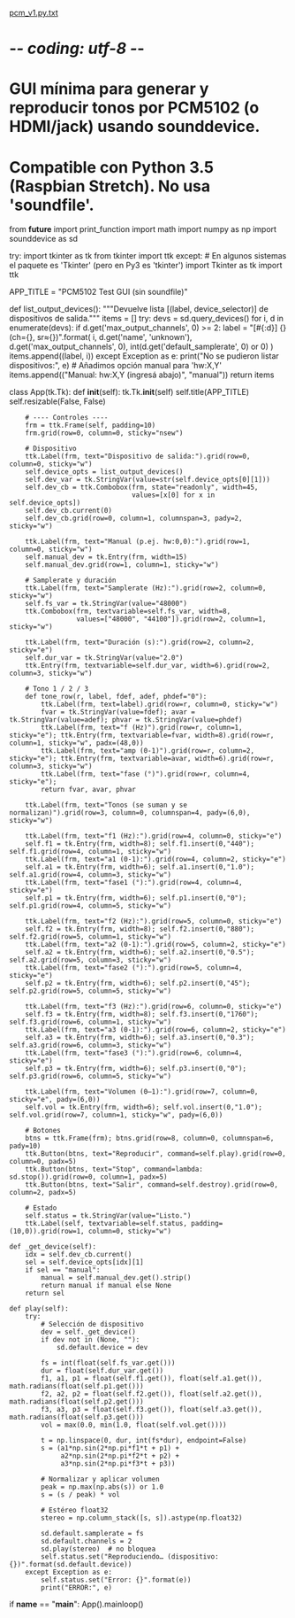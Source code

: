 [pcm_v1.py.txt](https://github.com/user-attachments/files/22212420/pcm_v1.py.txt)
# -*- coding: utf-8 -*-
# GUI mínima para generar y reproducir tonos por PCM5102 (o HDMI/jack) usando sounddevice.
# Compatible con Python 3.5 (Raspbian Stretch). No usa 'soundfile'.

from __future__ import print_function
import math
import numpy as np
import sounddevice as sd

try:
    import tkinter as tk
    from tkinter import ttk
except:
    # En algunos sistemas el paquete es 'Tkinter' (pero en Py3 es 'tkinter')
    import Tkinter as tk
    import ttk

APP_TITLE = "PCM5102 Test GUI (sin soundfile)"

def list_output_devices():
    """Devuelve lista [(label, device_selector)] de dispositivos de salida."""
    items = []
    try:
        devs = sd.query_devices()
        for i, d in enumerate(devs):
            if d.get('max_output_channels', 0) >= 2:
                label = "[#{:d}] {} (ch={}, sr≈{})".format(
                    i, d.get('name', 'unknown'), d.get('max_output_channels', 0),
                    int(d.get('default_samplerate', 0) or 0)
                )
                items.append((label, i))
    except Exception as e:
        print("No se pudieron listar dispositivos:", e)
    # Añadimos opción manual para 'hw:X,Y'
    items.append(("Manual: hw:X,Y (ingresá abajo)", "manual"))
    return items

class App(tk.Tk):
    def __init__(self):
        tk.Tk.__init__(self)
        self.title(APP_TITLE)
        self.resizable(False, False)

        # ---- Controles ----
        frm = ttk.Frame(self, padding=10)
        frm.grid(row=0, column=0, sticky="nsew")

        # Dispositivo
        ttk.Label(frm, text="Dispositivo de salida:").grid(row=0, column=0, sticky="w")
        self.device_opts = list_output_devices()
        self.dev_var = tk.StringVar(value=str(self.device_opts[0][1]))
        self.dev_cb = ttk.Combobox(frm, state="readonly", width=45,
                                   values=[x[0] for x in self.device_opts])
        self.dev_cb.current(0)
        self.dev_cb.grid(row=0, column=1, columnspan=3, pady=2, sticky="w")

        ttk.Label(frm, text="Manual (p.ej. hw:0,0):").grid(row=1, column=0, sticky="w")
        self.manual_dev = tk.Entry(frm, width=15)
        self.manual_dev.grid(row=1, column=1, sticky="w")

        # Samplerate y duración
        ttk.Label(frm, text="Samplerate (Hz):").grid(row=2, column=0, sticky="w")
        self.fs_var = tk.StringVar(value="48000")
        ttk.Combobox(frm, textvariable=self.fs_var, width=8,
                     values=["48000", "44100"]).grid(row=2, column=1, sticky="w")

        ttk.Label(frm, text="Duración (s):").grid(row=2, column=2, sticky="e")
        self.dur_var = tk.StringVar(value="2.0")
        ttk.Entry(frm, textvariable=self.dur_var, width=6).grid(row=2, column=3, sticky="w")

        # Tono 1 / 2 / 3
        def tone_row(r, label, fdef, adef, phdef="0"):
            ttk.Label(frm, text=label).grid(row=r, column=0, sticky="w")
            fvar = tk.StringVar(value=fdef); avar = tk.StringVar(value=adef); phvar = tk.StringVar(value=phdef)
            ttk.Label(frm, text="f (Hz)").grid(row=r, column=1, sticky="e"); ttk.Entry(frm, textvariable=fvar, width=8).grid(row=r, column=1, sticky="w", padx=(48,0))
            ttk.Label(frm, text="amp (0-1)").grid(row=r, column=2, sticky="e"); ttk.Entry(frm, textvariable=avar, width=6).grid(row=r, column=3, sticky="w")
            ttk.Label(frm, text="fase (°)").grid(row=r, column=4, sticky="e"); 
            return fvar, avar, phvar

        ttk.Label(frm, text="Tonos (se suman y se normalizan)").grid(row=3, column=0, columnspan=4, pady=(6,0), sticky="w")

        ttk.Label(frm, text="f1 (Hz):").grid(row=4, column=0, sticky="e")
        self.f1 = tk.Entry(frm, width=8); self.f1.insert(0,"440"); self.f1.grid(row=4, column=1, sticky="w")
        ttk.Label(frm, text="a1 (0-1):").grid(row=4, column=2, sticky="e")
        self.a1 = tk.Entry(frm, width=6); self.a1.insert(0,"1.0"); self.a1.grid(row=4, column=3, sticky="w")
        ttk.Label(frm, text="fase1 (°):").grid(row=4, column=4, sticky="e")
        self.p1 = tk.Entry(frm, width=6); self.p1.insert(0,"0"); self.p1.grid(row=4, column=5, sticky="w")

        ttk.Label(frm, text="f2 (Hz):").grid(row=5, column=0, sticky="e")
        self.f2 = tk.Entry(frm, width=8); self.f2.insert(0,"880"); self.f2.grid(row=5, column=1, sticky="w")
        ttk.Label(frm, text="a2 (0-1):").grid(row=5, column=2, sticky="e")
        self.a2 = tk.Entry(frm, width=6); self.a2.insert(0,"0.5"); self.a2.grid(row=5, column=3, sticky="w")
        ttk.Label(frm, text="fase2 (°):").grid(row=5, column=4, sticky="e")
        self.p2 = tk.Entry(frm, width=6); self.p2.insert(0,"45"); self.p2.grid(row=5, column=5, sticky="w")

        ttk.Label(frm, text="f3 (Hz):").grid(row=6, column=0, sticky="e")
        self.f3 = tk.Entry(frm, width=8); self.f3.insert(0,"1760"); self.f3.grid(row=6, column=1, sticky="w")
        ttk.Label(frm, text="a3 (0-1):").grid(row=6, column=2, sticky="e")
        self.a3 = tk.Entry(frm, width=6); self.a3.insert(0,"0.3"); self.a3.grid(row=6, column=3, sticky="w")
        ttk.Label(frm, text="fase3 (°):").grid(row=6, column=4, sticky="e")
        self.p3 = tk.Entry(frm, width=6); self.p3.insert(0,"0"); self.p3.grid(row=6, column=5, sticky="w")

        ttk.Label(frm, text="Volumen (0–1):").grid(row=7, column=0, sticky="e", pady=(6,0))
        self.vol = tk.Entry(frm, width=6); self.vol.insert(0,"1.0"); self.vol.grid(row=7, column=1, sticky="w", pady=(6,0))

        # Botones
        btns = ttk.Frame(frm); btns.grid(row=8, column=0, columnspan=6, pady=10)
        ttk.Button(btns, text="Reproducir", command=self.play).grid(row=0, column=0, padx=5)
        ttk.Button(btns, text="Stop", command=lambda: sd.stop()).grid(row=0, column=1, padx=5)
        ttk.Button(btns, text="Salir", command=self.destroy).grid(row=0, column=2, padx=5)

        # Estado
        self.status = tk.StringVar(value="Listo.")
        ttk.Label(self, textvariable=self.status, padding=(10,0)).grid(row=1, column=0, sticky="w")

    def _get_device(self):
        idx = self.dev_cb.current()
        sel = self.device_opts[idx][1]
        if sel == "manual":
            manual = self.manual_dev.get().strip()
            return manual if manual else None
        return sel

    def play(self):
        try:
            # Selección de dispositivo
            dev = self._get_device()
            if dev not in (None, ""):
                sd.default.device = dev

            fs = int(float(self.fs_var.get()))
            dur = float(self.dur_var.get())
            f1, a1, p1 = float(self.f1.get()), float(self.a1.get()), math.radians(float(self.p1.get()))
            f2, a2, p2 = float(self.f2.get()), float(self.a2.get()), math.radians(float(self.p2.get()))
            f3, a3, p3 = float(self.f3.get()), float(self.a3.get()), math.radians(float(self.p3.get()))
            vol = max(0.0, min(1.0, float(self.vol.get())))

            t = np.linspace(0, dur, int(fs*dur), endpoint=False)
            s = (a1*np.sin(2*np.pi*f1*t + p1) +
                 a2*np.sin(2*np.pi*f2*t + p2) +
                 a3*np.sin(2*np.pi*f3*t + p3))

            # Normalizar y aplicar volumen
            peak = np.max(np.abs(s)) or 1.0
            s = (s / peak) * vol

            # Estéreo float32
            stereo = np.column_stack([s, s]).astype(np.float32)

            sd.default.samplerate = fs
            sd.default.channels = 2
            sd.play(stereo)  # no bloquea
            self.status.set("Reproduciendo… (dispositivo: {})".format(sd.default.device))
        except Exception as e:
            self.status.set("Error: {}".format(e))
            print("ERROR:", e)

if __name__ == "__main__":
    App().mainloop()
